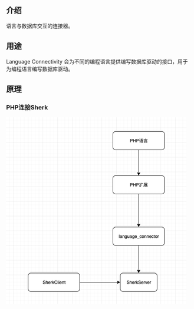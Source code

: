 ## 介绍
语言与数据库交互的连接器。


## 用途
Language Connectivity 会为不同的编程语言提供编写数据库驱动的接口，用于为编程语言编写数据库驱动。

## 原理

### PHP连接Sherk
<img src="../../extra/image/language_connectivity/php_sherk_driver.png">


